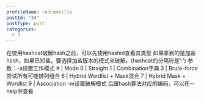 ```yaml
---
profileName: redcamellia
postId: "34"
postType: post
categories:
  - 3
---
```

在使用hashcat破解hash之前，可以先使用hashid查看其类型
如果拿到的是加盐hash，如果已知盐，要选择加盐版本的模式来破解。(hashcat的分隔符是':')
参数：-a设置工作模式
  \# | Mode
  0 | Straight
  1 | Combination字典
  3 | Brute-force尝试所有可能排列组合
  6 | Hybrid Wordlist + Mask混合
  7 | Hybrid Mask + Wordlist
  9 | Association
  -m设置破解模式
  后跟hash算法对应的编码，可以在--help中查看